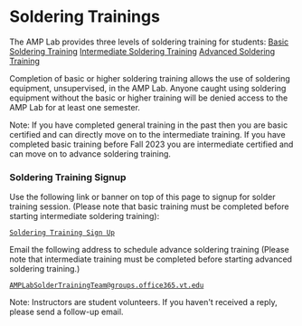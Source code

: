# **Soldering Trainings**
The AMP Lab provides three levels of soldering training for students:
<a class="btn" href="/soldering/basic">Basic Soldering Training</a>
<a class="btn" href="/soldering/intermediate">Intermediate Soldering Training</a>
<a class="btn" href="/soldering/advanced">Advanced Soldering Training</a> 

Completion of basic or higher soldering training allows the use of soldering equipment, unsupervised, in the AMP Lab. Anyone caught using soldering equipment without the basic or higher training will be denied access to the AMP Lab for at least one semester.

Note: If you have completed general training in the past then you are basic certified and can directly move on to the intermediate training. If you have completed basic training before Fall 2023 you are intermediate certified and can move on to advance soldering training.

### Soldering Training Signup
Use the following link or banner on top of this page to signup for solder training session. (Please note that basic training must be completed before starting intermediate soldering training):

<a class="button is-link" href="/soldering/booking">   
    
    Soldering Training Sign Up
</a>

Email the following address to schedule advance soldering training (Please note that intermediate training must be completed before starting advanced soldering training.)


<a class="button is-link" href="mailto:AMPLabSolderTrainingTeam@groups.office365.vt.edu">   
    
    AMPLabSolderTrainingTeam@groups.office365.vt.edu
</a>

Note: 
Instructors are student volunteers. If you haven't received a reply, please send a follow-up email. 